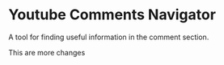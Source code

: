 # Youtube Comments Navigator

A tool for finding useful information in the comment section.


This are more changes